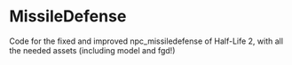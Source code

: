 MissileDefense
==============

Code for the fixed and improved npc_missiledefense of Half-Life 2, with all the needed assets (including model and fgd!) 
